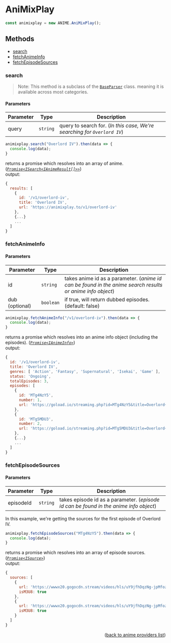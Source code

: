 <h1>AniMixPlay</h1>

```ts
const animixplay = new ANIME.AniMixPlay();
```

<h2>Methods</h2>

- [search](#search)
- [fetchAnimeInfo](#fetchanimeinfo)
- [fetchEpisodeSources](#fetchepisodesources)

### search
> Note: This method is a subclass of the [`BaseParser`](https://github.com/consumet/extensions/blob/master/src/models/base-parser.ts) class. meaning it is available across most categories.


<h4>Parameters</h4>

| Parameter | Type     | Description                                                              |
| --------- | -------- | ------------------------------------------------------------------------ |
| query     | `string` | query to search for. (*In this case, We're searching for `Overlord IV`*) |

```ts
animixplay.search("Overlord IV").then(data => {
  console.log(data);
}
```

returns a promise which resolves into an array of anime. (*[`Promise<ISearch<IAnimeResult[]>>`](https://github.com/consumet/extensions/blob/master/src/models/types.ts#L13-L26)*)\
output:
```js
{
  results: [
    {
      id: '/v1/overlord-iv',
      title: 'Overlord IV',
      url: 'https://animixplay.to/v1/overlord-iv'
    },
    {...}
    ...
  ]
}
```

### fetchAnimeInfo

<h4>Parameters</h4>

| Parameter      | Type      | Description                                                                                               |
| -------------- | --------- | --------------------------------------------------------------------------------------------------------- |
| id             | `string`  | takes anime id as a parameter. (*anime id can be found in the anime search results or anime info object*) |
| dub (optional) | `boolean` | if true, will return dubbed episodes. (default: false)                                                    |


```ts
animixplay.fetchAnimeInfo("/v1/overlord-iv").then(data => {
  console.log(data);
}
```

returns a promise which resolves into an anime info object (including the episodes). (*[`Promise<IAnimeInfo>`](https://github.com/consumet/extensions/blob/master/src/models/types.ts#L28-L42)*)\
output:
```js
{
  id: '/v1/overlord-iv',
  title: 'Overlord IV',
  genres: [ 'Action', 'Fantasy', 'Supernatural', 'Isekai', 'Game' ],
  status: 'Ongoing',
  totalEpisodes: 3,
  episodes: [
    {
      id: 'MTg4NzY5',
      number: 1,
      url: 'https://goload.io/streaming.php?id=MTg4NzY5&title=Overlord+IV+Episode+1&typesub=SUB'
    },
    {
      id: 'MTg5MDU3',
      number: 2,
      url: 'https://goload.io/streaming.php?id=MTg5MDU3&title=Overlord+IV+Episode+2'
    },
    {...}
    ...
  ]
}
```

### fetchEpisodeSources

<h4>Parameters</h4>

| Parameter | Type     | Description                                                                           |
| --------- | -------- | ------------------------------------------------------------------------------------- |
| episodeId | `string` | takes episode id as a parameter. (*episode id can be found in the anime info object*) |


In this example, we're getting the sources for the first episode of Overlord IV.
```ts
animixplay.fetchEpisodeSources("MTg4NzY5").then(data => {
  console.log(data);
}
```

returns a promise which resolves into an array of episode sources. (*[`Promise<ISource>`](https://github.com/consumet/extensions/blob/master/src/models/types.ts#L210-L214)*)\
output:
```js
{
  sources: [
    {
      url: 'https://wwwx20.gogocdn.stream/videos/hls/uY9jfhDqzNg-jpMfozKczw/1660027166/188769/ca09dc1ce88568467994ea8e756c4493/ep.1.1657688625.m3u8',
      isM3U8: true
    },
    {
      url: 'https://wwwx20.gogocdn.stream/videos/hls/uY9jfhDqzNg-jpMfozKczw/1660027166/188769/ca09dc1ce88568467994ea8e756c4493/ep.1.1657688625.m3u8',
      isM3U8: true
    }
  ]
}
```

<p align="end">(<a href="https://github.com/consumet/extensions/blob/master/docs/guides/anime.md#">back to anime providers list</a>)</p>